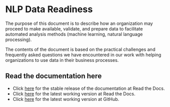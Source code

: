 # NLP Data Readiness

The purpose of this document is to describe how an organization may proceed to make available, validate, and prepare 
data to facilitate automated analysis methods (machine learning, natural language processing).

The contents of the document is based on the practical challenges and frequently asked questions we have encountered
in our work with helping organizations to use data in their business processes. 

## Read the documentation here

* Click [here](https://nlp-data-readiness.readthedocs.io) for the stable release of the documentation at Read the Docs.
* Click [here](https://nlp-data-readiness.readthedocs.io/en/latest/) for the latest working version at Read the Docs.
* Click [here](docs/README.md) for the latest working version at GitHub.
